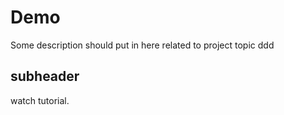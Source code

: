# Demo

Some description should put in here related to project topic
ddd
## subheader
watch tutorial.